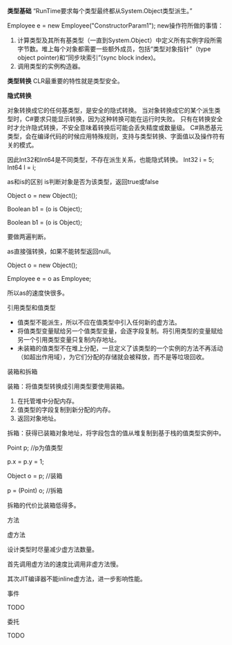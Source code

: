 **类型基础**
“RunTime要求每个类型最终都从System.Object类型派生。”

Employee e = new Employee("ConstructorParam1");
new操作符所做的事情：
1.  计算类型及其所有基类型（一直到System.Object）中定义所有实例字段所需字节数。堆上每个对象都需要一些额外成员，包括“类型对象指针”（type object pointer)和“同步块索引”(sync block index)。
2.  调用类型的实例构造器。

**类型转换**
CLR最重要的特性就是类型安全。

**隐式转换**

对象转换成它的任何基类型，是安全的隐式转换。
当对象转换成它的某个派生类型时，C#要求只能显示转换，因为这种转换可能在运行时失败。
只有在转换安全时才允许隐式转换，不安全意味着转换后可能会丢失精度或数量级。
C#熟悉基元类型，会在编译代码的时候应用特殊规则，支持与类型转换、字面值以及操作符有关的模式。

因此Int32和Int64是不同类型，不存在派生关系，也能隐式转换。
Int32 i = 5;
Int64 l = i;

as和is的区别
is判断对象是否为该类型，返回true或false

Object o = new Object();

Boolean b1 = (o is Object);

Boolean b1 = (o is Object);

要做两遍判断。

as直接强转换，如果不能转型返回null。

Object o = new Object();

Employee e = o as Employee;

所以as的速度快很多。

引用类型和值类型

-   值类型不能派生，所以不应在值类型中引入任何新的虚方法。
-   将值类型变量赋给另一个值类型变量，会逐字段复制。将引用类型的变量赋给另一个引用类型变量只复制内存地址。
-   未装箱的值类型不在堆上分配，一旦定义了该类型的一个实例的方法不再活动（如超出作用域），为它们分配的存储就会被释放，而不是等垃圾回收。

装箱和拆箱

装箱：将值类型转换成引用类型要使用装箱。

1.  在托管堆中分配内存。
2.  值类型的字段复制到新分配的内存。
3.  返回对象地址。

拆箱：获得已装箱对象地址，将字段包含的值从堆复制到基于栈的值类型实例中。

Point p; //p为值类型

p.x = p.y = 1;

Object o = p; //装箱

p = (Point) o; //拆箱

拆箱的代价比装箱低得多。

方法

虚方法

设计类型时尽量减少虚方法数量。

首先调用虚方法的速度比调用非虚方法慢。

其次JIT编译器不能inline虚方法，进一步影响性能。

事件

TODO

委托

TODO

